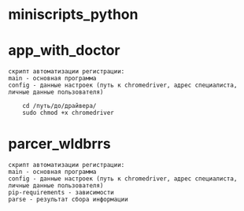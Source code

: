 # miniscripts_python

app_with_doctor 
==========
	скрипт автоматизации регистрации:
	main - основная программа
	config - данные настроек (путь к chromedriver, адрес специалиста, личные данные пользователя)

		cd /путь/до/драйвера/
		sudo chmod +x chromedriver 

parcer_wldbrrs
==========
	скрипт автоматизации регистрации:
	main - основная программа
	config - данные настроек (путь к chromedriver, адрес специалиста, личные данные пользователя)
	pip-requirements - зависимости 
	parse - результат сбора информации
